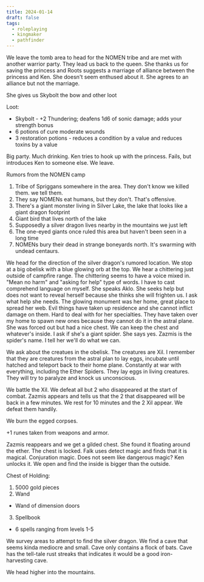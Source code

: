 ```yaml
---
title: 2024-01-14
draft: false
tags:
  - roleplaying
  - kingmaker
  - pathfinder
---
```


We leave the tomb area to head for the NOMEN tribe and are met with another warrior party. They lead us back to the queen. She thanks us for saving the princess and Roots suggests a marriage of alliance between the princess and Ken. She doesn't seem enthused about it. She agrees to an alliance but not the marriage.

She gives us Skybolt the bow and other loot

Loot:
- Skybolt - +2 Thundering; deafens 1d6 of sonic damage; adds your strength bonus
- 6 potions of cure moderate wounds
- 3 restoration potions - reduces a condition by a value and reduces toxins by a value

Big party. Much drinking. Ken tries to hook up with the princess. Fails, but introduces Ken to someone else. We leave.

Rumors from the NOMEN camp
1. Tribe of Spriggans somewhere in the area. They don't know we killed them. we tell them.
2. They say NOMENs eat humans, but they don't. That's offensive.
3. There's a giant monster living in Silver Lake, the lake that looks like a giant dragon footprint
4. Giant bird that lives north of the lake
5. Supposedly a silver dragon lives nearby in the mountains we just left
6. The one-eyed giants once ruled this area but haven't been seen in a long time
7. NOMENs bury their dead in strange boneyards north. It's swarming with undead centaurs.

We head for the direction of the silver dragon's rumored location. We stop at a big obelisk with a blue glowing orb at the top. We hear a chittering just outside of campfire range. The chittering seems to have a voice mixed in. "Mean no harm" and "asking for help" type of words. I have to cast comprehend language on myself. She speaks Aklo. She seeks help but does not want to reveal herself because she thinks she will frighten us. I ask what help she needs. The glowing monument was her home, great place to spread her web. Evil things have taken up residence and she cannot inflict damage on them. Hard to deal with for her specialties. They have taken over my home to spawn new ones because they cannot do it in the astral plane. She was forced out but had a nice chest. We can keep the chest and whatever's inside. I ask if she's a giant spider. She says yes. Zazmis is the spider's name. I tell her we'll do what we can.

We ask about the creatues in the obelisk. The creatures are Xil. I remember that they are creatures from the astral plan to lay eggs, incubate until hatched and teleport back to their home plane. Constantly at war with everything, including the Ether Spiders. They lay eggs in living creatures. They will try to paralyze and knock us unconscious. 

We battle the Xil. We defeat all but 2 who disappeared at the start of combat. Zazmis appears and tells us that the 2 that disappeared will be back in a few minutes. We rest for 10 minutes and the 2 Xil appear. We defeat them handily.

We burn the egged corpses. 

+1 runes taken from weapons and armor.

Zazmis reappears and we get a gilded chest. She found it floating around the ether. The chest is locked. Falk uses detect magic and finds that it is magical. Conjuration magic. Does not seem like dangerous magic? Ken unlocks it. We open and find the inside is bigger than the outside.

Chest of Holding:
1. 5000 gold pieces
2. Wand
 - Wand of dimension doors
3. Spellbook 
 - 6 spells ranging from levels 1-5

We survey areas to attempt to find the silver dragon. We find a cave that seems kinda mediocre and small. Cave only contains a flock of bats. Cave has the tell-tale rust streaks that indicates it would be a good iron-harvesting cave. 

We head higher into the mountains. 
